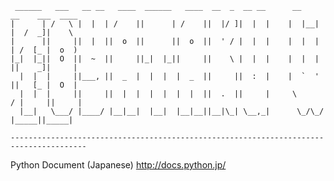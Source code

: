 
     ______   ___   __ __   ____  ______   ____  __  _  __ __      __    __    ___  ____  
    |      | /   \ |  |  | /    ||      | /    ||  |/ ]|  |  |    |  |__|  |  /  _]|    \ 
    |      ||     ||  |  ||  o  ||      ||  o  ||  ' / |  |  |    |  |  |  | /  [_ |  o  )
    |_|  |_||  O  ||  ~  ||     ||_|  |_||     ||    \ |  |  |    |  |  |  ||    _]|     |
      |  |  |     ||___, ||  _  |  |  |  |  _  ||     ||  :  |    |  `  '  ||   [_ |  O  |
      |  |  |     ||     ||  |  |  |  |  |  |  ||  .  ||     |     \      / |     ||     |
      |__|   \___/ |____/ |__|__|  |__|  |__|__||__|\_| \__,_|      \_/\_/  |_____||_____|
                                                                                      
    ---------------------------------------------------------------------------------------

Python Document (Japanese)
http://docs.python.jp/
